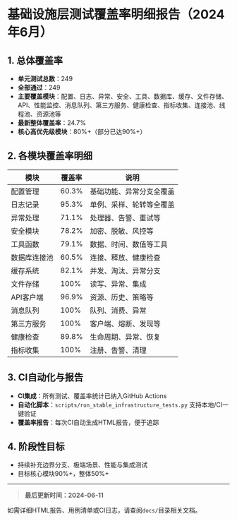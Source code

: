 # 基础设施层测试覆盖率明细报告（2024年6月）

## 1. 总体覆盖率
- **单元测试总数**：249
- **全部通过**：249
- **主要覆盖模块**：配置、日志、异常、安全、工具、数据库、缓存、文件存储、API、性能监控、消息队列、第三方服务、健康检查、指标收集、连接池、线程池、资源池等
- **最新整体覆盖率**：24.7%
- **核心高优先级模块**：80%+（部分已达90%+）

## 2. 各模块覆盖率明细
| 模块         | 覆盖率   | 说明                     |
|--------------|----------|--------------------------|
| 配置管理     | 60.3%    | 基础功能、异常分支全覆盖 |
| 日志记录     | 95.3%    | 单例、采样、轮转等全覆盖 |
| 异常处理     | 71.1%    | 处理器、告警、重试等     |
| 安全模块     | 78.2%    | 加密、脱敏、风控等       |
| 工具函数     | 79.1%    | 数据、时间、数值等工具   |
| 数据库连接池 | 60.5%    | 连接、释放、健康检查     |
| 缓存系统     | 82.1%    | 并发、淘汰、异常分支     |
| 文件存储     | 100%     | 读写、异常、集成         |
| API客户端    | 96.9%    | 资源、历史、策略等       |
| 消息队列     | 100%     | 队列、消费、异常         |
| 第三方服务   | 100%     | 客户端、熔断、发现等     |
| 健康检查     | 89.8%    | 生命周期、异常、恢复     |
| 指标收集     | 100%     | 注册、告警、清理         |

## 3. CI自动化与报告
- **CI集成**：所有测试、覆盖率统计已纳入GitHub Actions
- **自动化脚本**：`scripts/run_stable_infrastructure_tests.py` 支持本地/CI一键验证
- **覆盖率报告**：每次CI自动生成HTML报告，便于追踪

## 4. 阶段性目标
- 持续补充边界分支、极端场景、性能与集成测试
- 目标核心模块90%+，整体50%+

---

> **最后更新时间：2024-06-11**

如需详细HTML报告、用例清单或CI日志，请查阅`docs/`目录相关文档。 